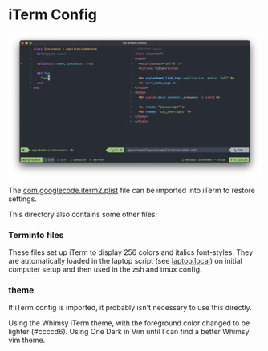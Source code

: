 # iTerm Config

![Terminal Screenshot](screenshot.png)

The [com.googlecode.iterm2.plist](com.googlecode.iterm2.plist) file can be
imported into iTerm to restore settings.

This directory also contains some other files:

### Terminfo files

These files set up iTerm to display 256 colors and italics font-styles. They are
automatically loaded in the laptop script (see [laptop.local](../laptop.local))
on initial computer setup and then used in the zsh and tmux config.

### theme

If iTerm config is imported, it probably isn't necessary to use this directly.

Using the Whimsy iTerm theme, with the foreground color changed to be lighter (#ccccd6). Using One Dark in Vim until I can find a better Whimsy vim theme.
